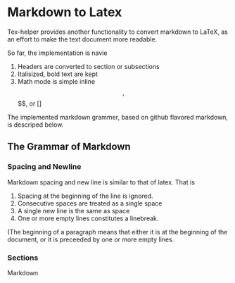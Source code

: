 # Markdown to Latex

Tex-helper provides another functionality to convert markdown to LaTeX, as an effort to make the text document more readable.

So far, the implementation is navie

1. Headers are converted to section or subsections
1. Italisized, bold text are kept
1. Math mode is simple inline $$, $$$$, or \[\]

The implemented markdown grammer, based on github flavored markdown, is descriped below. 

## The Grammar of Markdown

### Spacing and Newline 

Markdown spacing and new line is similar to that of latex. That is 

1. Spacing at the beginning of the line is ignored.
1. Consecutive spaces are treated as a single space
1. A single new line is the same as space 
1. One or more empty lines constitutes a linebreak.

(The beginning of a paragraph means that either it is at the beginning of the document, or it is preceeded by one or more empty lines.

### Sections 

Markdown 


